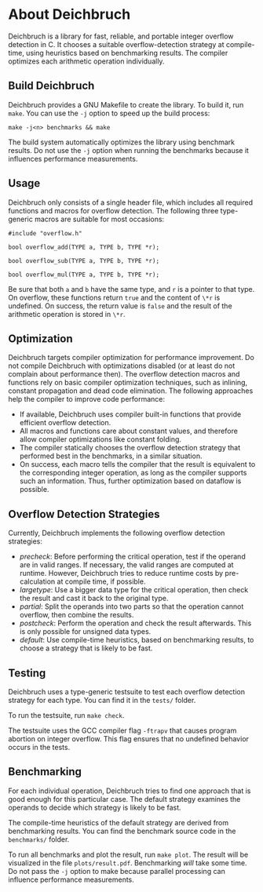
About Deichbruch
================

Deichbruch is a library for fast, reliable, and portable integer overflow
detection in C. It chooses a suitable overflow-detection strategy at
compile-time, using heuristics based on benchmarking results. The compiler
optimizes each arithmetic operation individually.


Build Deichbruch
----------------

Deichbruch provides a GNU Makefile to create the library. To build it, run
`make`. You can use the `-j` option to speed up the build process:

	make -j<n> benchmarks && make

The build system automatically optimizes the library using benchmark results.
Do not use the `-j` option when running the benchmarks because it influences
performance measurements.


Usage
-----

Deichbruch only consists of a single header file, which includes all required
functions and macros for overflow detection. The following three type-generic
macros are suitable for most occasions:

	#include "overflow.h"

	bool overflow_add(TYPE a, TYPE b, TYPE *r);

	bool overflow_sub(TYPE a, TYPE b, TYPE *r);

	bool overflow_mul(TYPE a, TYPE b, TYPE *r);

Be sure that both `a` and `b` have the same type, and `r` is a pointer to that
type. On overflow, these functions return `true` and the content of `\*r` is
undefined. On success, the return value is `false` and the result of the
arithmetic operation is stored in `\*r`.


Optimization
------------

Deichbruch targets compiler optimization for performance improvement. Do not
compile Deichbruch with optimizations disabled (or at least do not complain
about performance then). The overflow detection macros and functions rely on
basic compiler optimization techniques, such as inlining, constant propagation
and dead code elimination. The following approaches help the compiler to
improve code performance:

 - If available, Deichbruch uses compiler built-in functions that provide
   efficient overflow detection.
 - All macros and functions care about constant values, and therefore allow
   compiler optimizations like constant folding.
 - The compiler statically chooses the overflow detection strategy that
   performed best in the benchmarks, in a similar situation.
 - On success, each macro tells the compiler that the result is equivalent to
   the corresponding integer operation, as long as the compiler supports such
   an information. Thus, further optimization based on dataflow is possible.


Overflow Detection Strategies
-----------------------------

Currently, Deichbruch implements the following overflow detection strategies:

 - *precheck*: Before performing the critical operation, test if the operand are
   in valid ranges. If necessary, the valid ranges are computed at runtime.
   However, Deichbruch tries to reduce runtime costs by pre-calculation at
   compile time, if possible.
 - *largetype*: Use a bigger data type for the critical operation, then check the
   result and cast it back to the original type.
 - *partial*: Split the operands into two parts so that the operation cannot
   overflow, then combine the results.
 - *postcheck*: Perform the operation and check the result afterwards. This is
   only possible for unsigned data types.
 - *default*: Use compile-time heuristics, based on benchmarking results, to
   choose a strategy that is likely to be fast.


Testing
-------

Deichbruch uses a type-generic testsuite to test each overflow detection
strategy for each type. You can find it in the `tests/` folder.

To run the testsuite, run `make check`.

The testsuite uses the GCC compiler flag `-ftrapv` that causes program abortion
on integer overflow. This flag ensures that no undefined behavior occurs in the
tests.


Benchmarking
------------

For each individual operation, Deichbruch tries to find one approach that is
good enough for this particular case. The default strategy examines the
operands to decide which strategy is likely to be fast.

The compile-time heuristics of the default strategy are derived from
benchmarking results. You can find the benchmark source code in the
`benchmarks/` folder.

To run all benchmarks and plot the result, run `make plot`. The result will be
visualized in the file `plots/result.pdf`. Benchmarking *will* take some time.
Do not pass the `-j` option to make because parallel processing can influence
performance measurements.



